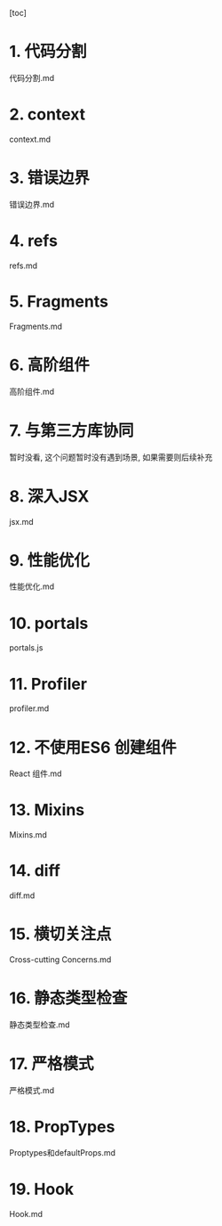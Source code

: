 [toc]

# 1. 代码分割
代码分割.md

# 2. context
context.md

# 3. 错误边界
错误边界.md

# 4. refs 
refs.md

# 5. Fragments
Fragments.md

# 6. 高阶组件
高阶组件.md

# 7. 与第三方库协同
暂时没看, 这个问题暂时没有遇到场景, 如果需要则后续补充

# 8. 深入JSX 
jsx.md

# 9. 性能优化
性能优化.md

# 10. portals
portals.js

# 11. Profiler
profiler.md

# 12. 不使用ES6 创建组件
React 组件.md

# 13. Mixins
Mixins.md

# 14. diff
diff.md

# 15. 横切关注点
Cross-cutting Concerns.md

# 16. 静态类型检查
静态类型检查.md

# 17. 严格模式
严格模式.md

# 18. PropTypes
Proptypes和defaultProps.md

# 19. Hook
Hook.md
